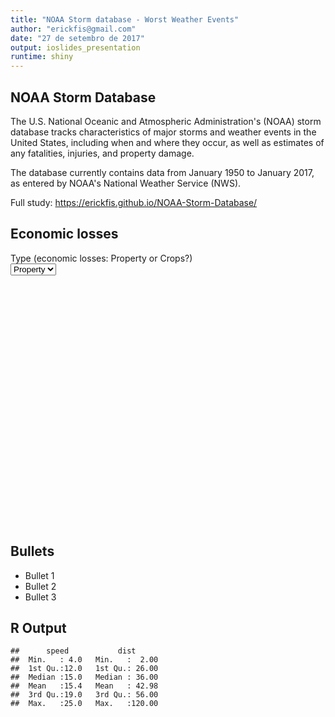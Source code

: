 ```yaml
---
title: "NOAA Storm database - Worst Weather Events"
author: "erickfis@gmail.com"
date: "27 de setembro de 2017"
output: ioslides_presentation
runtime: shiny
---
```




## NOAA Storm Database

The U.S. National Oceanic and Atmospheric Administration's (NOAA) storm database tracks characteristics of major storms and weather events in the United States, including when and where they occur, as well as estimates of any fatalities, injuries, and property damage.

The database currently contains data from January 1950 to January 2017, as entered by NOAA's National Weather Service (NWS).

Full study: https://erickfis.github.io/NOAA-Storm-Database/

## Economic losses




<!--html_preserve--><div class="shiny-input-panel">
<div class="shiny-flow-layout">
<div>
<div class="form-group shiny-input-container">
<label class="control-label" for="type">Type (economic losses: Property or Crops?)</label>
<div>
<select id="type"><option value="Property" selected>Property</option>
<option value="Crops">Crops</option></select>
<script type="application/json" data-for="type" data-nonempty="">{}</script>
</div>
</div>
</div>
</div>
</div><!--/html_preserve--><!--html_preserve--><div id="out0f79ba6195df9cf9" class="shiny-plot-output" style="width: 100% ; height: 400px"></div><!--/html_preserve-->

## Bullets

- Bullet 1
- Bullet 2
- Bullet 3

## R Output


```
##      speed           dist       
##  Min.   : 4.0   Min.   :  2.00  
##  1st Qu.:12.0   1st Qu.: 26.00  
##  Median :15.0   Median : 36.00  
##  Mean   :15.4   Mean   : 42.98  
##  3rd Qu.:19.0   3rd Qu.: 56.00  
##  Max.   :25.0   Max.   :120.00
```


